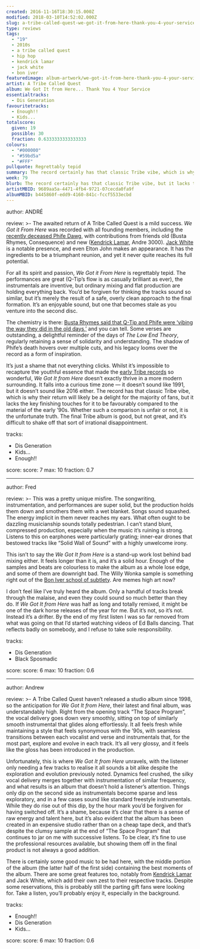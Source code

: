 ```yaml
---
created: 2016-11-16T18:30:15.000Z
modified: 2018-03-10T14:52:02.000Z
slug: a-tribe-called-quest-we-got-it-from-here-thank-you-4-your-service
type: reviews
tags:
  - "19"
  - 2010s
  - a tribe called quest
  - hip hop
  - kendrick lamar
  - jack white
  - bon iver
featuredimage: album-artwork/we-got-it-from-here-thank-you-4-your-service-a-tribe-called-quest.jpg
artist: A Tribe Called Quest
album: We Got It from Here... Thank You 4 Your Service
essentialtracks:
  - Dis Generation
favouritetracks:
  - Enough!!
  - Kids...
totalscore:
  given: 19
  possible: 30
  fraction: 0.6333333333333333
colours:
  - "#000000"
  - "#59bd5a"
  - "#FFF"
pullquote: Regrettably tepid
summary: The record certainly has that classic Tribe vibe, which is why their return will likely be a delight for the majority of fans, but it categorically lacks the key finishing touches for it to be favourably compared to the material of the early ’90s.
week: 79
blurb: The record certainly has that classic Tribe vibe, but it lacks the key finishing touches for it to be favourably compared to the material of the early ’90s.
artistMBID: 9689aa5a-4471-4fb4-9721-07cecda0fa9f
albumMBID: b445860f-edd9-4160-841c-fccf5533ecbd
---
```

author: ANDRÉ

review: >-
  The awaited return of A Tribe Called Quest is a mild success. *We Got it From Here* was recorded with all founding members, including the [recently deceased Phife Dawg](http://www.rollingstone.com/music/news/a-tribe-called-quests-phife-dawg-dead-at-45-20160323), with contributions from friends old (Busta Rhymes, Consequence) and new ([Kendrick Lamar](/reviews/kendrick-lamar-damn/), Andre 3000). [Jack White](/reviews/jack-white-boarding-house-reach/) is a notable presence, and even Elton John makes an appearance. It has the ingredients to be a triumphant reunion, and yet it never quite reaches its full potential. 
  
  For all its spirit and passion, *We Got it From Here* is regrettably tepid. The performances are great (Q-Tip’s flow is as casually brilliant as ever), the instrumentals are inventive, but ordinary mixing and flat production are holding everything back. You’d be forgiven for thinking the tracks sound so similar, but it’s merely the result of a safe, overly clean approach to the final formation. It’s an enjoyable sound, but one that becomes stale as you venture into the second disc. 
  
  The chemistry is there: [Busta Rhymes said that Q-Tip and Phife were ‘vibing the way they did in the old days,’](http://www.nytimes.com/2016/11/06/arts/music/a-tribe-called-quest-new-album-interview.html?smid=pl-share&amp;_r=1) and you can tell. Some verses are outstanding, a delightful reminder of the days of *The Low End Theory*, regularly retaining a sense of solidarity and understanding. The shadow of Phife’s death hovers over multiple cuts, and his legacy looms over the record as a form of inspiration. 
  
  It’s just a shame that not everything clicks. Whilst it’s impossible to recapture the youthful essence that made the [early Tribe records](/reviews/a-tribe-called-quest-midnight-marauders/) so wonderful, *We Got It from Here* doesn’t exactly thrive in a more modern surrounding. It falls into a curious time zone — it doesn’t sound like 1991, but it doesn’t sound like 2016 either. The record has that classic Tribe vibe, which is why their return will likely be a delight for the majority of fans, but it lacks the key finishing touches for it to be favourably compared to the material of the early ’90s. Whether such a comparison is unfair or not, it is the unfortunate truth. The final Tribe album is good, but not great, and it’s difficult to shake off that sort of irrational disappointment.

tracks:
  - Dis Generation
  - ­Kids…
  - ­Enough!!

score:
  score: 7
  max: 10
  fraction: 0.7

---
author: Fred

review: >-
  This was a pretty unique misfire. The songwriting, instrumentation, and performances are super solid, but the production holds them down and smothers them with a wet blanket. Songs sound squashed. The energy implicit in them never reaches my ears. What often ought to be dazzling musicianship sounds totally pedestrian. I can’t stand blunt, compressed production, especially when the music it’s ruining is strong. Listens to this on earphones were particularly grating; inner-ear drones that bestowed tracks like “Solid Wall of Sound” with a highly unwelcome irony. 
  
  This isn’t to say the *We Got It from Here* is a stand-up work lost behind bad mixing either. It feels longer than it is, and it’s a solid hour. Enough of the samples and beats are colourless to make the album as a whole lose edge, and some of them are downright bad. The Willy Wonka sample is something right out of the [Bon Iver school of subtlety](/reviews/bon-iver-22-a-million/). Are memes high art now? 
  
  I don’t feel like I’ve truly heard the album. Only a handful of tracks break through the malaise, and even they could sound so much better than they do. If *We Got It from Here* was half as long and totally remixed, it might be one of the dark horse releases of the year for me. But it’s not, so it’s not. Instead it’s a drifter. By the end of my first listen I was so far removed from what was going on that I’d started watching videos of Ed Balls dancing. That reflects badly on somebody, and I refuse to take sole responsibility.

tracks:
  - Dis Generation
  - ­Black Sposmadic

score:
  score: 6
  max: 10
  fraction: 0.6

---
author: Andrew

review: >-
  A Tribe Called Quest haven’t released a studio album since 1998, so the anticipation for *We Got It from Here*, their latest and final album, was understandably high. Right from the opening track “The Space Program”, the vocal delivery goes down very smoothly, sitting on top of similarly smooth instrumental that glides along effortlessly. It all feels fresh while maintaining a style that feels synonymous with the ’90s, with seamless transitions between each vocalist and verse and instrumentals that, for the most part, explore and evolve in each track. It’s all very glossy, and it feels like the gloss has been introduced in the production. 
  
  Unfortunately, this is where *We Got It from Here* unravels, with the listener only needing a few tracks to realise it all sounds a bit alike despite the exploration and evolution previously noted. Dynamics feel crushed, the silky vocal delivery merges together with instrumentation of similar frequency, and what results is an album that doesn’t hold a listener’s attention. Things only dip on the second side as instrumentals become sparse and less exploratory, and in a few cases sound like standard freestyle instrumentals. While they do rise out of this dip, by the hour mark you’d be forgiven for having switched off. It’s a shame, because it’s clear that there is a sense of raw energy and talent here, but it’s also evident that the album has been created in an expensive studio rather than on a cheap tape deck, and that’s despite the clumsy sample at the end of “The Space Program” that continues to jar on me with successive listens. To be clear, it’s fine to use the professional resources available, but showing them off in the final product is not always a good addition. 
  
  There is certainly some good music to be had here, with the middle portion of the album (the latter half of the first side) containing the best moments of the album. There are some great features too, notably from [Kendrick Lamar](/reviews/kendrick-lamar-untitled-unmastered/) and Jack White, which add their own zest to their respective tracks. Despite some reservations, this is probably still the parting gift fans were looking for. Take a listen, you’ll probably enjoy it, especially in the background.

tracks:
  - Enough!!
  - ­Dis Generation
  - ­Kids…

score:
  score: 6
  max: 10
  fraction: 0.6

